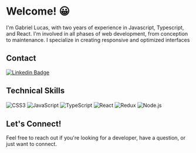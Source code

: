 # Welcome! 😀

I'm Gabriel Lucas, with two years of experience in Javascript, Typescript, and React. I'm involved in all phases of web development, from conception to maintenance. I specialize in creating responsive and optimized interfaces

## Contact

[![Linkedin Badge](https://img.shields.io/badge/-LinkedIn-0077B5?style=flat-square&logo=LinkedIn&logoColor=white&link=https://www.linkedin.com/in/gabriel-lucas-539a28234/)](https://www.linkedin.com/in/gabriel-lucas-539a28234/)

<!-- Showcase your projects here with images and links -->

## Technical Skills

<!-- Display your skills with badges -->

<div> 
 <img align="center" alt="CSS3" src="https://img.shields.io/badge/CSS3-1572B6?style=flat-square&logo=css3&logoColor=white">
 <img align="center" alt="JavaScript" src="https://img.shields.io/badge/JavaScript-F7DF1E?style=flat-square&logo=javascript&logoColor=black">
 <img align="center" alt="TypeScript" src="https://img.shields.io/badge/TypeScript-007ACC?style=flat-square&logo=typescript&logoColor=white">
 <img align="center" alt="React" src="https://img.shields.io/badge/React-61DAFB?style=flat-square&logo=react&logoColor=black">
 <img align="center" alt="Redux" src="https://img.shields.io/badge/Redux-593D88?style=flat-square&logo=redux&logoColor=white">
 <img align="center" alt="Node.js" src="https://img.shields.io/badge/Node.js-43853D?style=flat-square&logo=node.js&logoColor=white">
</div>

## Let's Connect!

Feel free to reach out if you're looking for a developer, have a question, or just want to connect.
